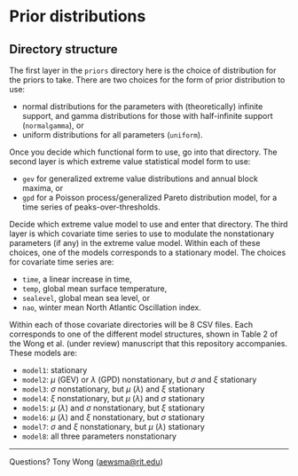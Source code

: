 # Prior distributions

## Directory structure

The first layer in the `priors` directory here is the choice of distribution for the priors to take. There are two choices for the form of prior distribution to use:
* normal distributions for the parameters with (theoretically) infinite support, and gamma distributions for those with half-infinite support (`normalgamma`), or
* uniform distributions for all parameters (`uniform`).

Once you decide which functional form to use, go into that directory. The second layer is which extreme value statistical model form to use:
* `gev` for generalized extreme value distributions and annual block maxima, or
* `gpd` for a Poisson process/generalized Pareto distribution model, for a time series of peaks-over-thresholds.

Decide which extreme value model to use and enter that directory. The third layer is which covariate time series to use to modulate the nonstationary parameters (if any) in the extreme value model. Within each of these choices, one of the models corresponds to a stationary model. The choices for covariate time series are:
* `time`, a linear increase in time,
* `temp`, global mean surface temperature,
* `sealevel`, global mean sea level, or
* `nao`, winter mean North Atlantic Oscillation index.

Within each of those covariate directories will be 8 CSV files. Each corresponds to one of the different model structures, shown in Table 2 of the Wong et al. (under review) manuscript that this repository accompanies. These models are:
* `model1`: stationary
* `model2`: $\mu$ (GEV) or $\lambda$ (GPD) nonstationary, but $\sigma$ and $\xi$ stationary
* `model3`: $\sigma$ nonstationary, but $\mu$ ($\lambda$) and $\xi$ stationary
* `model4`: $\xi$ nonstationary, but $\mu$ ($\lambda$) and $\sigma$ stationary
* `model5`: $\mu$ ($\lambda$) and $\sigma$ nonstationary, but $\xi$ stationary
* `model6`: $\mu$ ($\lambda$) and $\xi$ nonstationary, but $\sigma$ stationary
* `model7`: $\sigma$ and $\xi$ nonstationary, but $\mu$ ($\lambda$) stationary
* `model8`: all three parameters nonstationary

---

Questions? Tony Wong (aewsma@rit.edu)
